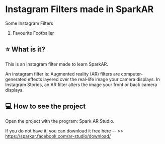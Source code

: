 # Instagram Filters made in SparkAR
Some Instagram Filters
1. Favourite Footballer


## :star: What is it?
This is an Instagram filter made to learn SparkAR. 

An instagram filter is: Augmented reality (AR) filters are computer-generated effects layered over the real-life image your camera displays. In Instagram Stories, an AR filter alters the image your front or back camera displays.

## :computer: How to see the project
Open the project with the program: Spark AR Studio. 

If you do not have it, you can download it free here -- >> https://sparkar.facebook.com/ar-studio/download/
